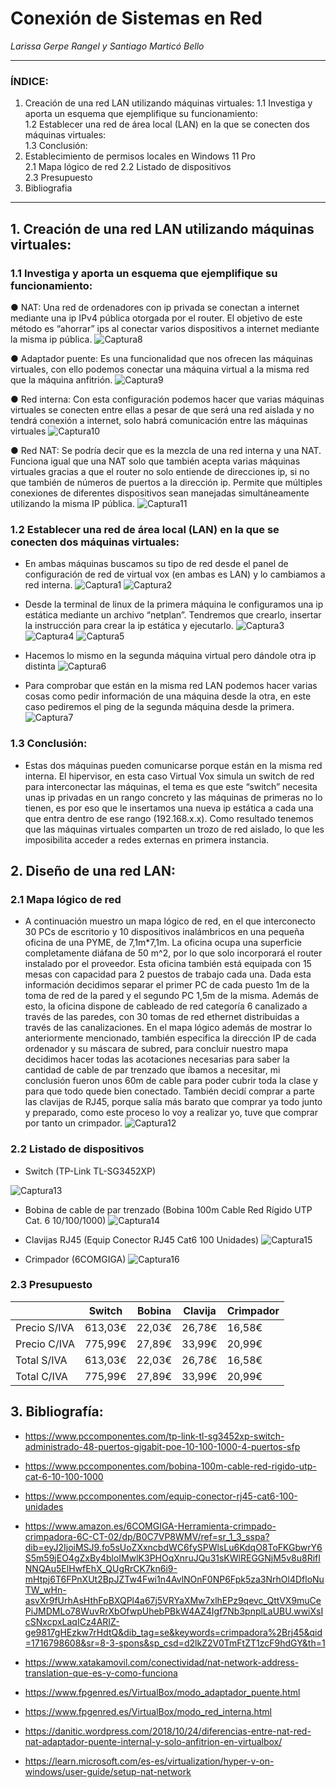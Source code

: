 # Conexión de Sistemas en Red
  
_Larissa Gerpe Rangel y Santiago Marticó Bello_

***
  
### ÍNDICE:
1. Creación de una red LAN utilizando máquinas virtuales:
1.1 Investiga y aporta un esquema que ejemplifique su funcionamiento:   
1.2 Establecer una red de área local (LAN) en la que se conecten dos máquinas virtuales:   
1.3 Conclusión:
2. Establecimiento de permisos locales en Windows 11 Pro  
2.1 Mapa lógico de red 
2.2 Listado de dispositivos  
2.3 Presupuesto    
3. Bibliografia  
  
***

## 1. Creación de una red LAN utilizando máquinas virtuales:  

### 1.1 Investiga y aporta un esquema que ejemplifique su funcionamiento:   

● NAT: Una red de ordenadores con ip privada se conectan a internet mediante una ip IPv4 pública otorgada por el router. El objetivo de este método es “ahorrar” ips al conectar varios dispositivos a internet mediante la misma ip pública.
![Captura8](./Fotos_1_2/Captura9.png)

● Adaptador puente: Es una funcionalidad que nos ofrecen las máquinas virtuales, con ello podemos conectar una máquina virtual a la misma red que la máquina anfitrión.
![Captura9](./Fotos_1_2/Captura10.png)

● Red interna: Con esta configuración podemos hacer que varias máquinas virtuales se conecten entre ellas a pesar de que será una red aislada y no tendrá conexión a internet, solo habrá comunicación entre las máquinas virtuales
![Captura10](./Fotos_1_2/Captura11.png)

● Red NAT: Se podría decir que es la mezcla de una red interna y una NAT. Funciona igual que una NAT solo que también acepta varias máquinas virtuales gracias a que el router no solo entiende de direcciones ip, si no que también de números de puertos a la dirección ip. Permite que múltiples conexiones de diferentes dispositivos sean manejadas simultáneamente utilizando la misma IP pública.
![Captura11](./Fotos_1_2/Captura12.png)

### 1.2 Establecer una red de área local (LAN) en la que se conecten dos máquinas virtuales:

- En ambas máquinas buscamos su tipo de red desde el panel de configuración de red de virtual vox (en ambas es LAN) y lo cambiamos a red interna.
![Captura1](./Fotos_1_1/Captura1.png)
![Captura2](./Fotos_1_1/Captura2.png)

- Desde la terminal de linux de la primera máquina le configuramos una ip estática mediante un archivo “netplan”. Tendremos que crearlo, insertar la instrucción para crear la ip estática y ejecutarlo.
![Captura3](./Fotos_1_1/Captura3.png)
![Captura4](./Fotos_1_1/Captura4.png)
![Captura5](./Fotos_1_1/Captura5.png)

- Hacemos lo mismo en la segunda máquina virtual pero dándole otra ip distinta
![Captura6](./Fotos_1_1/Captura6.png)

- Para comprobar que están en la misma red LAN podemos hacer varias cosas como pedir información de una máquina desde la otra, en este caso pediremos el ping de la segunda máquina desde la primera.
![Captura7](./Fotos_1_1/Captura7.png)

### 1.3 Conclusión:

- Estas dos máquinas pueden comunicarse porque están en la misma red interna. El hipervisor, en esta caso Virtual Vox simula un switch de red para interconectar las máquinas, el tema es que este “switch” necesita unas ip privadas en un rango concreto y las máquinas de primeras no lo tienen, es por eso que le insertamos una nueva ip estática a cada una que entra dentro de ese rango (192.168.x.x). Como resultado tenemos que las máquinas virtuales comparten un trozo de red aislado, lo que les imposibilita acceder a redes externas en primera instancia.


## 2. Diseño de una red LAN:  

### 2.1 Mapa lógico de red

- A continuación muestro un mapa lógico de red, en el que interconecto 30 PCs de escritorio y 10 dispositivos inalámbricos en una pequeña oficina de una PYME, de 7,1m*7,1m. La oficina ocupa una superficie completamente diáfana de 50 m^2, por lo que solo incorporará el router instalado por el proveedor. Esta oficina también está equipada con 15 mesas con capacidad para 2 puestos de trabajo cada una. Dada esta información decidimos separar el primer PC de cada puesto 1m de la toma de red de la pared y el segundo PC 1,5m de la misma. Además de esto, la oficina dispone de cableado de red categoría 6 canalizado a través de las paredes, con 30 tomas de red ethernet distribuidas a través de las canalizaciones. En el mapa lógico además de mostrar lo anteriormente mencionado, también especifica la dirección IP de cada ordenador y su máscara de subred, para concluir nuestro mapa decidimos hacer todas las acotaciones necesarias para saber la cantidad de cable de par trenzado que íbamos a necesitar, mi conclusión fueron unos 60m de cable para poder cubrir toda la clase y para que todo quede bien conectado. También decidí comprar a parte las clavijas de RJ45, porque salía más barato que comprar ya todo junto y preparado, como este proceso lo voy a realizar yo, tuve que comprar por tanto un crimpador.
![Captura12](./Fotos_2_1/CLASE.png)

### 2.2 Listado de dispositivos

- Switch (TP-Link TL-SG3452XP)

![Captura13](./Fotos_2_2/switch.webp)

- Bobina de cable de par trenzado (Bobina 100m Cable Red Rígido UTP Cat. 6 10/100/1000)
![Captura14](./Fotos_2_2/bobina.webp)

- Clavijas RJ45 (Equip Conector RJ45 Cat6 100 Unidades)
![Captura15](./Fotos_2_2/Clavija.webp)

- Crimpador (6COMGIGA)
![Captura16](./Fotos_2_2/crimpador.jpg)

### 2.3 Presupuesto

|              | Switch    | Bobina   | Clavija  | Crimpador |
|--------------|-----------|----------|----------|-----------|
| Precio S/IVA | 613,03€   | 22,03€   | 26,78€   | 16,58€    |
| Precio C/IVA | 775,99€   | 27,89€   | 33,99€   | 20,99€    |
| Total S/IVA  | 613,03€   | 22,03€   | 26,78€   | 16,58€    |
| Total C/IVA  | 775,99€   | 27,89€   | 33,99€   | 20,99€    |

## 3. Bibliografía:

- https://www.pccomponentes.com/tp-link-tl-sg3452xp-switch-administrado-48-puertos-gigabit-poe-10-100-1000-4-puertos-sfp

- https://www.pccomponentes.com/bobina-100m-cable-red-rigido-utp-cat-6-10-100-1000

- https://www.pccomponentes.com/equip-conector-rj45-cat6-100-unidades

- https://www.amazon.es/6COMGIGA-Herramienta-crimpado-crimpadora-6C-CT-02/dp/B0C7VP8WMV/ref=sr_1_3_sspa?dib=eyJ2IjoiMSJ9.fo5sUoZXxncbdWC6fySPWlsLu6KdqO8ToFKGbwrY6S5m59jEO4gZxBy4bloIMwlK3PHOqXnruJQu31sKWlREGGNjM5v8u8RifINNQAu5ElHwfEhX_QUgRrCK7kn6i9-mHtpj6T6FPnXUt2BpJZTw4Fwi1n4AvlNOnF0NP6Fpk5za3NrhOl4DfloNuTW_wHn-asvXr9fUrhAsHthFpBXQPl4a67j5VRYaXMw7xlhEPz9qevc_QttVX9muCePiJMDMLo78WuvRrXbOfwpUhebPBkW4AZ4Igf7Nb3pnplLaUBU.wwiXsIcSNxcpxLaqICz4ARIZ-ge9817gHEzkw7rHdtQ&dib_tag=se&keywords=crimpadora%2Brj45&qid=1716798608&sr=8-3-spons&sp_csd=d2lkZ2V0TmFtZT1zcF9hdGY&th=1

- https://www.xatakamovil.com/conectividad/nat-network-address-translation-que-es-y-como-funciona

- https://www.fpgenred.es/VirtualBox/modo_adaptador_puente.html

- https://www.fpgenred.es/VirtualBox/modo_red_interna.html

- https://danitic.wordpress.com/2018/10/24/diferencias-entre-nat-red-nat-adaptador-puente-internal-y-solo-anfitrion-en-virtualbox/

- https://learn.microsoft.com/es-es/virtualization/hyper-v-on-windows/user-guide/setup-nat-network 
